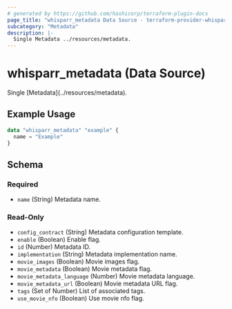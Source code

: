 ```yaml
---
# generated by https://github.com/hashicorp/terraform-plugin-docs
page_title: "whisparr_metadata Data Source - terraform-provider-whisparr"
subcategory: "Metadata"
description: |-
  Single Metadata ../resources/metadata.
---
```


# whisparr_metadata (Data Source)

<!-- subcategory:Metadata -->Single [Metadata](../resources/metadata).

## Example Usage

```terraform
data "whisparr_metadata" "example" {
  name = "Example"
}
```

<!-- schema generated by tfplugindocs -->
## Schema

### Required

- `name` (String) Metadata name.

### Read-Only

- `config_contract` (String) Metadata configuration template.
- `enable` (Boolean) Enable flag.
- `id` (Number) Metadata ID.
- `implementation` (String) Metadata implementation name.
- `movie_images` (Boolean) Movie images flag.
- `movie_metadata` (Boolean) Movie metadata flag.
- `movie_metadata_language` (Number) Movie metadata language.
- `movie_metadata_url` (Boolean) Movie metadata URL flag.
- `tags` (Set of Number) List of associated tags.
- `use_movie_nfo` (Boolean) Use movie nfo flag.



